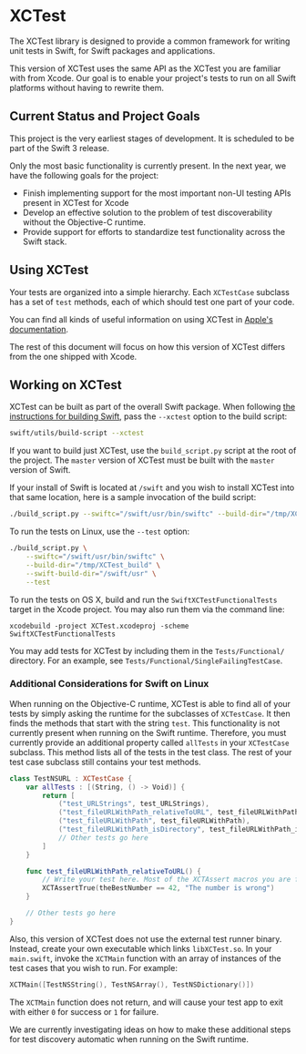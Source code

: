 # XCTest

The XCTest library is designed to provide a common framework for writing unit tests in Swift, for Swift packages and applications.

This version of XCTest uses the same API as the XCTest you are familiar with from Xcode. Our goal is to enable your project's tests to run on all Swift platforms without having to rewrite them.

## Current Status and Project Goals

This project is the very earliest stages of development. It is scheduled to be part of the Swift 3 release.

Only the most basic functionality is currently present. In the next year, we have the following goals for the project:

* Finish implementing support for the most important non-UI testing APIs present in XCTest for Xcode
* Develop an effective solution to the problem of test discoverability without the Objective-C runtime.
* Provide support for efforts to standardize test functionality across the Swift stack.

## Using XCTest

Your tests are organized into a simple hierarchy. Each `XCTestCase` subclass has a set of `test` methods, each of which should test one part of your code.

You can find all kinds of useful information on using XCTest in [Apple's documentation](https://developer.apple.com/library/mac/documentation/DeveloperTools/Conceptual/testing_with_xcode/chapters/03-testing_basics.html).

The rest of this document will focus on how this version of XCTest differs from the one shipped with Xcode.

## Working on XCTest

XCTest can be built as part of the overall Swift package. When following [the instructions for building Swift](http://www.github.com/apple/swift), pass the `--xctest` option to the build script:

```sh
swift/utils/build-script --xctest
```

If you want to build just XCTest, use the `build_script.py` script at the root of the project. The `master` version of XCTest must be built with the `master` version of Swift.

If your install of Swift is located at `/swift` and you wish to install XCTest into that same location, here is a sample invocation of the build script:

```sh
./build_script.py --swiftc="/swift/usr/bin/swiftc" --build-dir="/tmp/XCTest_build" --swift-build-dir="/swift/usr" --library-install-path="/swift/usr/lib/swift/linux" --module-install-path="/swift/usr/lib/swift/linux/x86_64"
```

To run the tests on Linux, use the `--test` option:

```sh
./build_script.py \
    --swiftc="/swift/usr/bin/swiftc" \
    --build-dir="/tmp/XCTest_build" \
    --swift-build-dir="/swift/usr" \
    --test
```

To run the tests on OS X, build and run the `SwiftXCTestFunctionalTests` target in the Xcode project. You may also run them via the command line:

```
xcodebuild -project XCTest.xcodeproj -scheme SwiftXCTestFunctionalTests
```

You may add tests for XCTest by including them in the `Tests/Functional/` directory. For an example, see `Tests/Functional/SingleFailingTestCase`.

### Additional Considerations for Swift on Linux

When running on the Objective-C runtime, XCTest is able to find all of your tests by simply asking the runtime for the subclasses of `XCTestCase`. It then finds the methods that start with the string `test`. This functionality is not currently present when running on the Swift runtime. Therefore, you must currently provide an additional property called `allTests` in your `XCTestCase` subclass. This method lists all of the tests in the test class. The rest of your test case subclass still contains your test methods.

```swift
class TestNSURL : XCTestCase {
    var allTests : [(String, () -> Void)] {
        return [
            ("test_URLStrings", test_URLStrings),
            ("test_fileURLWithPath_relativeToURL", test_fileURLWithPath_relativeToURL ),
            ("test_fileURLWithPath", test_fileURLWithPath),
            ("test_fileURLWithPath_isDirectory", test_fileURLWithPath_isDirectory),
            // Other tests go here
        ]
    }

    func test_fileURLWithPath_relativeToURL() {
        // Write your test here. Most of the XCTAssert macros you are familiar with are available.
        XCTAssertTrue(theBestNumber == 42, "The number is wrong")
    }

    // Other tests go here
}
```

Also, this version of XCTest does not use the external test runner binary. Instead, create your own executable which links `libXCTest.so`. In your `main.swift`, invoke the `XCTMain` function with an array of instances of the test cases that you wish to run. For example:

```swift
XCTMain([TestNSString(), TestNSArray(), TestNSDictionary()])
```

The `XCTMain` function does not return, and will cause your test app to exit with either `0` for success or `1` for failure.

We are currently investigating ideas on how to make these additional steps for test discovery automatic when running on the Swift runtime.
